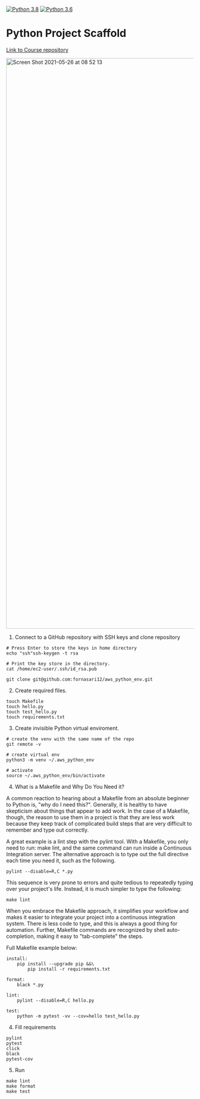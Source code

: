 [![Python 3.8](https://github.com/fornasari12/aws_python_env/actions/workflows/main.yml/badge.svg)](https://github.com/fornasari12/aws_python_env/actions/workflows/main.yml)  [![Python 3.6](https://github.com/fornasari12/python_scaffold/actions/workflows/azure.yml/badge.svg)](https://github.com/fornasari12/python_scaffold/actions/workflows/azure.yml)


# Python Project Scaffold

[Link to Course repository](https://github.com/noahgift/scaffold)

<img width="1530" alt="Screen Shot 2021-05-26 at 08 52 13" src="https://user-images.githubusercontent.com/57304126/119655195-b0799400-bdff-11eb-8a4a-4d9a9935e156.png">

1. Connect to a GitHub repository with SSH keys and clone repository

```shell
# Press Enter to store the keys in home directory
echo "ssh"ssh-keygen -t rsa

# Print the key store in the directory.
cat /home/ec2-user/.ssh/id_rsa.pub

git clone git@github.com:fornasari12/aws_python_env.git
```

2. Create required files.

```shell
touch Makefile
touch hello.py
touch test_hello.py
touch requirements.txt
```

3. Create invisible Python virtual enviroment.

```shell
# create the venv with the same name of the repo
git remote -v

# create virtual env
python3 -m venv ~/.aws_python_env

# activate
source ~/.aws_python_env/bin/activate  
```

4. What is a Makefile and Why Do You Need it?

A common reaction to hearing about a Makefile from an absolute beginner to Python is, "why do I need this?".  Generally, it is healthy to have skepticism about things that appear to add work.  In the case of a Makefile, though, the reason to use them in a project is that they are less work because they keep track of complicated build steps that are very difficult to remember and type out correctly.

A great example is a lint step with the pylint tool.  With a Makefile, you only need to run:  make lint, and the same command can run inside a Continuous Integration server.  The alternative approach is to type out the full directive each time you need it, such as the following.

`pylint --disable=R,C *.py`

This sequence is very prone to errors and quite tedious to repeatedly typing over your project's life.  Instead, it is much simpler to type the following:

`make lint`

When you embrace the Makefile approach, it simplifies your workflow and makes it easier to integrate your project into a continuous integration system.  There is less code to type, and this is always a good thing for automation.  Further, Makefile commands are recognized by shell auto-completion, making it easy to "tab-complete" the steps.

Full Makefile example below:

```shell
install:
	pip install --upgrade pip &&\
		pip install -r requirements.txt

format:
	black *.py

lint:
	pylint --disable=R,C hello.py

test:
	python -m pytest -vv --cov=hello test_hello.py
```

4. Fill requirements

```
pylint
pytest
click
black
pytest-cov
```

5. Run

```
make lint
make format
make test

